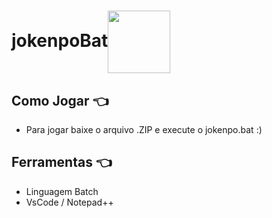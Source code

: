 # jokenpoBat<img align="center" margin="10" width="100" src="https://c.tenor.com/kqqD7nZfKy0AAAAM/quarantine-jokenpo.gif">


## Como Jogar 👈
- Para jogar baixe o arquivo .ZIP e execute o jokenpo.bat :)
## Ferramentas 👈
- Linguagem Batch
- VsCode / Notepad++
